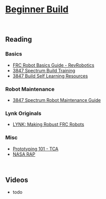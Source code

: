 # [Beginner Build](https://docs.lynkrobotics.org/build/beginnerBuild.html)

<br>

## Reading <br>

### Basics <br>
- [FRC Robot Basics Guide - RevRobotics](https://www.revrobotics.com/content/docs/FRC-Robot-Basics-Guide.pdf)
- [3847 Spectrum Build Training](https://docs.google.com/document/d/e/2PACX-1vQk_ghFBN7682QI_17lbBCx8V_RXNomQRR7er-UIzlllsbdpO4RWOQAVnGFZAEypeNm2grS2G9oxFMp/pub)
- [3847 Build Self Learning Resources](https://docs.google.com/presentation/d/e/2PACX-1vRaIkRvKioVmcl1P6vpddYPYC43QjaxsRZu6qavmp3lNpBcQ0noBf91Pv4N8DwSDgcxdfG2IoPqTNs7/pub?start=false&loop=false&delayms=3000&slide=id.p)

### Robot Maintenance <br>
- [3847 Spectrum Robot Maintenance Guide](https://docs.google.com/document/d/1CvjUV53ifhAFf7fCFJdGgbg8yPtPixV1gRJVESSLZlo/edit#heading=h.m42ep9a2ths2)

### Lynk Originals <br>
- [LYNK: Making Robust FRC Robots](https://docs.google.com/document/d/1Qt6DSVOIRh5dXyzQ9Q3VipjBpd12ozPSDN2LOaZLYqo/edit?usp=sharing)

### Misc <br>
- [Prototyping 101 - TCA](https://www.firstinspires.org/sites/default/files/uploads/resource_library/frc/team-resources/tca/tca-prototyping.pdf)
- [NASA RAP](https://robotics.nasa.gov/downloads/nasarap-rdc-v101-compressed.pdf)

<br>

## Videos <br>

- todo

<br>

